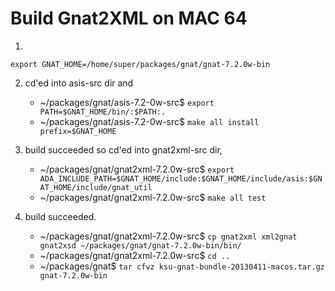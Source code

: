 Build Gnat2XML on MAC 64
========================

1.
  ``export GNAT_HOME=/home/super/packages/gnat/gnat-7.2.0w-bin``

2. cd'ed into asis-src dir and
 
   * ~/packages/gnat/asis-7.2-0w-src$ ``export PATH=$GNAT_HOME/bin/:$PATH:.``
   * ~/packages/gnat/asis-7.2-0w-src$ ``make all install prefix=$GNAT_HOME``

3. build succeeded so cd'ed into gnat2xml-src dir,

   * ~/packages/gnat/gnat2xml-7.2.0w-src$ ``export ADA_INCLUDE_PATH=$GNAT_HOME/include:$GNAT_HOME/include/asis:$GNAT_HOME/include/gnat_util``
   * ~/packages/gnat/gnat2xml-7.2.0w-src$ ``make all test``

4. build succeeded.

   * ~/packages/gnat/gnat2xml-7.2.0w-src$ ``cp gnat2xml xml2gnat gnat2xsd ~/packages/gnat/gnat-7.2.0w-bin/bin/``
   * ~/packages/gnat/gnat2xml-7.2.0w-src$ ``cd ..``
   * ~/packages/gnat$ ``tar cfvz ksu-gnat-bundle-20130411-macos.tar.gz gnat-7.2.0w-bin``
